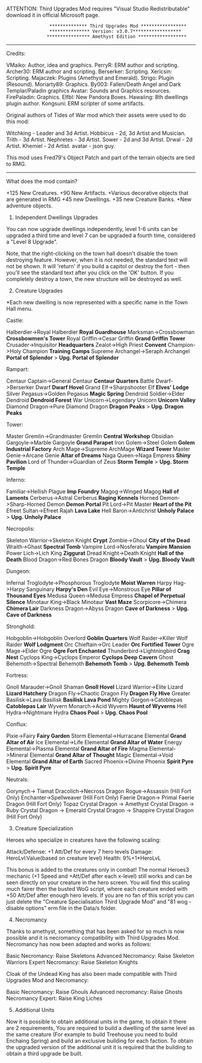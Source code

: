 ATTENTION: Third Upgrades Mod requires "Visual Studio Redistributable" download it in official Microsoft page.


                    ************** Third Upgrades Mod *****************
                    *************** Version: v3.0.7******************
                   **************** Amethyst Edition ******************

--------------------------------------------------------------------------------------------------

Credits:

VMaiko: Author, idea and graphics.
PerryR: ERM author and scripting.
Archer30: ERM author and scripting.
Berserker: Scripting.
Xericsin: Scripting.
Majaczek: Plugins (Amethyst and Emerald).
Strigo: Plugin (Resound).
Moriarty89: Graphics.
By003: Fallen/Death Angel and Dark Templar/Paladin graphics
Avatar: Sounds and Graphics resources.
FirePaladin: Graphics.
ElfbI: New Pandora Boxes.
Hawaiing: 8th dwellings plugin author.
Kongsuni: ERM scripter of some artifacts.

Original authors of Tides of War mod which their assets were used to do this mod:

Witchking - Leader and 3d Artist.
Hobbicus - 2d, 3d Artist and Musician.
Trith - 3d Artist.
Nephretes - 3d Artist.
Sower - 2d and 3d Artist.
Drwal - 2d Artist.
Khemiel - 2d Artist.
avatar - json guy.



This mod uses Fred79's Object Patch and part of the terrain objects are tied to RMG.

------------------------------------------------------------------------------------------------------------

What does the mod contain?

+125 New Creatures.
+90 New Artifacts.
+Various decorative objects that are generated in RMG
+45 new Dwellings.
+35 new Creature Banks.
+New adventure objects.




1. Independent Dwellings Upgrades

You can now upgrade dwellings independently, level 1-6 units can be upgraded a third time and level 7 can be upgraded a fourth time, considered a "Level 8 Upgrade".

Note, that the right-clicking on the town hall doesn't disable the town destroying feature. However, when it is not needed, the standard text will not be shown. 
It will 'return' if you build a capitol or destroy the fort - then you'll see the standard text after you click on the 'OK' button. If you completely destroy a town, the new structure will be destroyed as well.

2. Creature Upgrades

*Each new dwelling is now represented with a specific name in the Town Hall menu.

Castle:

Halberdier->Royal Halberdier **Royal Guardhouse**
Marksman->Crossbowman **Crossbowmen's Tower**
Royal Griffin->Cesar Griffin **Grand Griffin Tower**
Crusader->Inquisitor **Headquarters**
Zealot->High Priest **Convent**
Champion->Holy Champion **Training Camps**
Supreme Archangel->Seraph Archangel **Portal of Splendor** > **Upg. Portal of Splendor**


Rampart:

Centaur Captain->General Centaur **Centaur Quarters**
Battle Dwarf->Berserker Dwarf **Dwarf Hovel**
Grand Elf->Sharpshooter Elf **Elves' Lodge**
Silver Pegasus->Golden Pegasus **Magic Spring**
Dendroid Soldier->Elder Dendroid **Dendroid Forest**
War Unicorn->Legendary Unicorn **Unicorn Valley**
Diamond Dragon->Pure Diamond Dragon **Dragon Peaks** > **Upg. Dragon Peaks**


Tower:

Master Gremlin->Grandmaster Gremlin **Central Workshop**
Obsidian Gargoyle->Marble Gargoyle **Grand Parapet**
Iron Golem->Steel Golem **Golem Industrial Factory**
Arch Mage->Supreme ArchMage **Wizard Tower**
Master Genie->Arcane Genie **Altar of Dreams**
Naga Queen->Naga Empress **Shiny Pavilion**
Lord of Thunder->Guardian of Zeus **Storm Temple** > **Upg. Storm Temple**	


Inferno:

Familiar->Hellish Plague **Imp Foundry**
Magog->Winged Magog **Hall of Laments**
Cerberus->Astral Cerberus **Raging Kennels**
Horned Demon->Sharp-Horned Demon **Demon Portal**
Pit Lord->Pit Master **Heart of the Pit**
Efreet Sultan->Efreet Rajah **Lava Lake**
Hell Baron->Antichrist **Unholy Palace** > **Upg. Unholy Palace**	


Necropolis:

Skeleton Warrior->Skeleton Knight **Crypt**
Zombie->Ghoul **City of the Dead**
Wraith->Ghast **Spectral Tomb**
Vampire Lord->Nosferatu **Vampire Mansion**
Power Lich->Lich King **Ziggurat**
Dread Knight->Death Knight **Hall of the Death**
Blood Dragon->Red Bones Dragon **Bloody Vault** > **Upg. Bloody Vault**	


Dungeon:

Infernal Troglodyte->Phosphorous Troglodyte **Moist Warren**
Harpy Hag->Harpy Sanguinary **Harpy's Den**
Evil Eye->Monstrous Eye **Pillar of Thousand Eyes**
Medusa Queen->Medusa Empress **Chapel of Perpetual Silence**
Minotaur King->Black Minotaur **Vast Maze**
Scorpicore->Chimera **Chimera Lair**
Darkness Dragon->Abyss Dragon **Cave of Darkness** > **Upg. Cave of Darkness**	


Stronghold:

Hobgoblin->Hobgoblin Overlord **Goblin Quarters**
Wolf Raider->Killer Wolf Raider **Wolf Lodgment**
Orc Chieftain->Orc Leader **Orc Fortified Tower**
Ogre Mage->Elder Ogre **Ogre Fort Enchanted**
Thunderbird->Lightningbird **Crag Nest**
Cyclops King->Cyclops Emperor **Cyclops Deep Cavern**
Ghost Behemoth->Spectral Behemoth **Behemoth Tomb** > **Upg. Behemoth Tomb**	


Fortress:

Gnoll Marauder->Gnoll Shaman **Gnoll Hovel** 
Lizard Warrior->Elite Lizard **Lizard Hatchery**
Dragon Fly->Chaotic Dragon Fly **Dragon Fly Hive**
Greater Basilisk->Lava Basilisk **Basilisk Lava Pond**
Mighty Gorgon->Catoblepas **Catoblepas Lair**
Wyvern Monarch->Acid Wyvern **Haunt of Wyverns**
Hell Hydra->Nightmare Hydra **Chaos Pool** > **Upg. Chaos Pool**	


Conflux:

Pixie->Fairy **Fairy Garden**
Storm Elemental->Hurracane Elemental **Grand Altar of Air**
Ice Elemental->Life Elemental **Grand Altar of Water**
Energy Elemental->Plasma Elemental **Grand Altar of Fire**
Magma Elemental->Mineral Elemental **Grand Altar of Thought**
Magic Elemental->Void Elemental **Grand Altar of Earth**
Sacred Phoenix->Divine Phoenix **Spirit Pyre** > **Upg. Spirit Pyre**	


Neutrals:

Gorynych-> Tiamat
Dracolich->Necross Dragon
Rogue->Assassin (Hill Fort Only)
Enchanter->Spellweaver (Hill Fort Only)
Faerie Dragon-> Primal Faerie Dragon (Hill Fort Only)
Topaz Crystal Dragon -> Amethyst Crystal Dragon -> Ruby Crystal Dragon -> Emerald Crystal Dragon -> Shappire Crystal Dragon (Hill Fort Only)

3. Creature Specialization

Heroes who specialize in creatures have the following scaling:

Attack/Defense: +1 Att/Def for every 7 hero levels
Damage: HeroLvl:Value(based on creature level)
Health: 9%+1*HeroLvL 

This bonus is added to the creatures only in combat! The normal Heroes3 mechanic (+1 Speed and +Att/Def after each x-level) still works and can be seen directly on your creature in the hero screen.
You will find this scaling much fairer then the busted WoG script, where each creature ended with +50 Att/Def after enough hero levels. 
If you are no fan of this script you can just delete the "Creature Specialisation Third Upgrade Mod" and "81 wog - disable options" erm file in the Data/s folder. 

4. Necromancy

Thanks to amethyst, something that has been asked for so much is now possible and it is necromancy compatibility with Third Upgrades Mod.
Necromancy has now been adapted and works as follows:

Basic Necromancy: Raise Skeletons
Advanced Necromancy: Raise Skeleton Warriors
Expert Necromancy: Raise Skeleton Knights

Cloak of the Undead King has also been made compatible with Third Upgrades Mod and Necromancy:

Basic Necromancy: Raise Ghouls
Advanced necromancy: Raise Ghosts
Necromancy Expert: Raise King Liches

5. Additional Units

Now it is possible to obtain additional units in the game, to obtain it there are 2 requirements, 
You are required to build a dwelling of the same level as the same creature (For example to build Treehouse you need to build Enchaing Spring) and build an exclusive building for each faction.
To obtain the upgraded version of the additional unit it is required that the building to obtain a third upgrade be built.